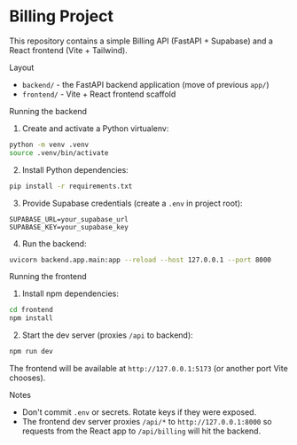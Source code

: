 # Billing Project

This repository contains a simple Billing API (FastAPI + Supabase) and a React frontend (Vite + Tailwind).

Layout
- `backend/` - the FastAPI backend application (move of previous `app/`)
- `frontend/` - Vite + React frontend scaffold

Running the backend
1. Create and activate a Python virtualenv:

```bash
python -m venv .venv
source .venv/bin/activate
```

2. Install Python dependencies:

```bash
pip install -r requirements.txt
```

3. Provide Supabase credentials (create a `.env` in project root):

```
SUPABASE_URL=your_supabase_url
SUPABASE_KEY=your_supabase_key
```

4. Run the backend:

```bash
uvicorn backend.app.main:app --reload --host 127.0.0.1 --port 8000
```

Running the frontend
1. Install npm dependencies:

```bash
cd frontend
npm install
```

2. Start the dev server (proxies `/api` to backend):

```bash
npm run dev
```

The frontend will be available at `http://127.0.0.1:5173` (or another port Vite chooses).

Notes
- Don't commit `.env` or secrets. Rotate keys if they were exposed.
- The frontend dev server proxies `/api/*` to `http://127.0.0.1:8000` so requests from the React app to `/api/billing` will hit the backend.
